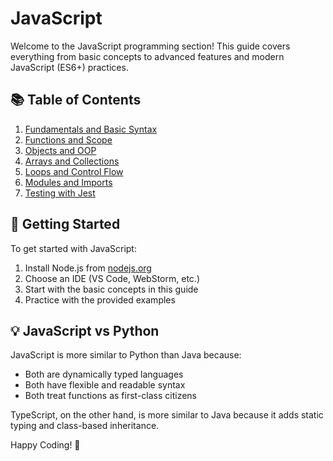 # JavaScript

Welcome to the JavaScript programming section! This guide covers everything from basic concepts to advanced features and modern JavaScript (ES6+) practices.

## 📚 Table of Contents

1. [Fundamentals and Basic Syntax](basics.md)
2. [Functions and Scope](functions.md)
3. [Objects and OOP](objects.md)
4. [Arrays and Collections](arrays.md)
5. [Loops and Control Flow](loops.md)
6. [Modules and Imports](modules.md)
7. [Testing with Jest](jest-testing.md)

## 🚀 Getting Started

To get started with JavaScript:

1. Install Node.js from [nodejs.org](https://nodejs.org)
2. Choose an IDE (VS Code, WebStorm, etc.)
3. Start with the basic concepts in this guide
4. Practice with the provided examples

## 💡 JavaScript vs Python

JavaScript is more similar to Python than Java because:
- Both are dynamically typed languages
- Both have flexible and readable syntax
- Both treat functions as first-class citizens

TypeScript, on the other hand, is more similar to Java because it adds static typing and class-based inheritance.

Happy Coding! 🎉